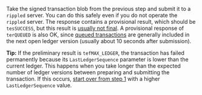 Take the signed transaction blob from the previous step and submit it to a `rippled` server. You can do this safely even if you do not operate the `rippled` server. The response contains a provisional result, which should be `tesSUCCESS`, but this result is [usually not final](reference-transaction-format.html#finality-of-results). A provisional response of `terQUEUED` is also OK, since [queued transactions](transaction-cost.html#queued-transactions) are generally included in the next open ledger version (usually about 10 seconds after submission).

**Tip:** If the preliminary result is `tefMAX_LEDGER`, the transaction has failed permanently because its `LastLedgerSequence` parameter is lower than the current ledger. This happens when you take longer than the expected number of ledger versions between preparing and submitting the transaction. If this occurs, [start over from step 1]({{step_1_link}}) with a higher `LastLedgerSequence` value.
